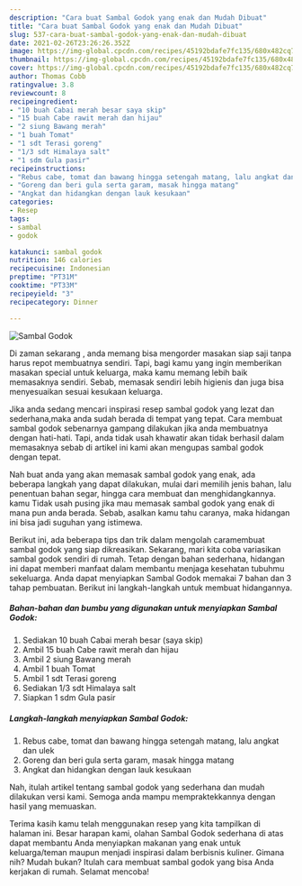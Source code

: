 ```yaml
---
description: "Cara buat Sambal Godok yang enak dan Mudah Dibuat"
title: "Cara buat Sambal Godok yang enak dan Mudah Dibuat"
slug: 537-cara-buat-sambal-godok-yang-enak-dan-mudah-dibuat
date: 2021-02-26T23:26:26.352Z
image: https://img-global.cpcdn.com/recipes/45192bdafe7fc135/680x482cq70/sambal-godok-foto-resep-utama.jpg
thumbnail: https://img-global.cpcdn.com/recipes/45192bdafe7fc135/680x482cq70/sambal-godok-foto-resep-utama.jpg
cover: https://img-global.cpcdn.com/recipes/45192bdafe7fc135/680x482cq70/sambal-godok-foto-resep-utama.jpg
author: Thomas Cobb
ratingvalue: 3.8
reviewcount: 8
recipeingredient:
- "10 buah Cabai merah besar saya skip"
- "15 buah Cabe rawit merah dan hijau"
- "2 siung Bawang merah"
- "1 buah Tomat"
- "1 sdt Terasi goreng"
- "1/3 sdt Himalaya salt"
- "1 sdm Gula pasir"
recipeinstructions:
- "Rebus cabe, tomat dan bawang hingga setengah matang, lalu angkat dan ulek"
- "Goreng dan beri gula serta garam, masak hingga matang"
- "Angkat dan hidangkan dengan lauk kesukaan"
categories:
- Resep
tags:
- sambal
- godok

katakunci: sambal godok 
nutrition: 146 calories
recipecuisine: Indonesian
preptime: "PT31M"
cooktime: "PT33M"
recipeyield: "3"
recipecategory: Dinner

---
```



![Sambal Godok](https://img-global.cpcdn.com/recipes/45192bdafe7fc135/680x482cq70/sambal-godok-foto-resep-utama.jpg)

Di zaman  sekarang , anda memang bisa mengorder masakan siap saji tanpa harus repot membuatnya sendiri. Tapi, bagi kamu yang ingin memberikan masakan special untuk keluarga, maka kamu memang lebih baik memasaknya sendiri. Sebab, memasak sendiri lebih higienis dan juga bisa menyesuaikan sesuai kesukaan keluarga.

Jika anda sedang mencari inspirasi resep sambal godok yang lezat dan sederhana,maka anda sudah berada di tempat yang tepat. Cara membuat sambal godok  sebenarnya gampang dilakukan jika anda membuatnya dengan hati-hati. Tapi, anda tidak usah khawatir akan tidak berhasil dalam memasaknya 
sebab di artikel ini kami akan mengupas sambal godok dengan tepat.  



Nah buat anda yang akan memasak sambal godok yang enak, ada beberapa langkah yang dapat dilakukan, mulai dari memilih jenis bahan, lalu penentuan bahan segar, hingga cara membuat dan menghidangkannya. kamu Tidak usah pusing jika mau memasak sambal godok yang enak di mana pun anda berada. Sebab, asalkan kamu  tahu caranya, maka hidangan ini bisa jadi suguhan yang istimewa.

Berikut ini, ada beberapa tips dan trik dalam mengolah caramembuat sambal godok yang siap dikreasikan. Sekarang, mari kita coba variasikan sambal godok sendiri di rumah. Tetap dengan bahan sederhana, hidangan ini dapat memberi manfaat dalam membantu menjaga kesehatan tubuhmu sekeluarga. Anda dapat menyiapkan Sambal Godok memakai 7 bahan dan 3 tahap pembuatan. Berikut ini langkah-langkah untuk membuat hidangannya.

<!--inarticleads1-->

##### Bahan-bahan dan bumbu yang digunakan untuk menyiapkan Sambal Godok:

1. Sediakan 10 buah Cabai merah besar (saya skip)
1. Ambil 15 buah Cabe rawit merah dan hijau
1. Ambil 2 siung Bawang merah
1. Ambil 1 buah Tomat
1. Ambil 1 sdt Terasi goreng
1. Sediakan 1/3 sdt Himalaya salt
1. Siapkan 1 sdm Gula pasir




<!--inarticleads2-->

##### Langkah-langkah menyiapkan Sambal Godok:

1. Rebus cabe, tomat dan bawang hingga setengah matang, lalu angkat dan ulek
1. Goreng dan beri gula serta garam, masak hingga matang
1. Angkat dan hidangkan dengan lauk kesukaan




Nah, itulah artikel tentang  sambal godok  yang sederhana dan mudah dilakukan versi kami. Semoga anda mampu mempraktekkannya dengan hasil yang memuaskan. 

Terima kasih kamu telah menggunakan resep yang kita tampilkan di halaman ini. Besar harapan kami, olahan  Sambal Godok sederhana di atas dapat membantu Anda menyiapkan makanan yang enak untuk keluarga/teman maupun menjadi inspirasi dalam berbisnis kuliner. Gimana nih? Mudah bukan? Itulah cara membuat sambal godok yang bisa Anda kerjakan di rumah. Selamat mencoba!

